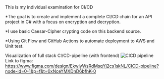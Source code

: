 This is my individual examination for CI/CD

*The goal is to create and implement a complete CI/CD chain for an API project in C# with a focus on encryption and decryption.

*I use basic Caesar-Cipher crypting code on this backend source.

*Using Git Flow and GitHub Actions to automate deployment to AWS and Unit test.

Visualization of full stack CI/CD-pipeline (with frontend)
![CICD pipeline](https://github.com/user-attachments/assets/cf3597ce-154a-4eb6-b114-998d84eaaa52)
Link to figma: https://www.figma.com/design/EkwlyWsRdMsqYj2cs1skNL/CICD-pipeline?node-id=0-1&p=f&t=0xNceYMXDnD6bfhK-0
